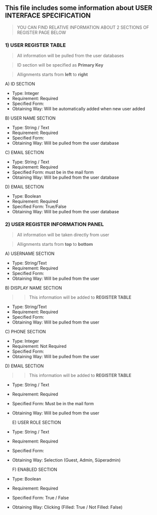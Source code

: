 ## This file includes some information about USER INTERFACE SPECIFICATION 

>YOU CAN FIND RELATIVE INFORMATION ABOUT 2 SECTIONS OF REGISTER PAGE BELOW 



### **1) USER REGISTER TABLE**

>All information will be pulled from the user databases

>ID section will be specified as **Primary Key**

>Allignments starts from **left** to **right**



  A) ID SECTION
  
  - Type: Integer
  - Requirement: Required
  - Specified Form: 
  - Obtaining Way: Will be automatically added when new user added
  
  
   B) USER NAME SECTION
  
  - Type: String / Text
  - Requirement: Required
  - Specified Form: 
  - Obtaining Way: Will be pulled from the user database


   C) EMAIL SECTION
  
  - Type: String / Text
  - Requirement: Required
  - Specified Form: must be in the mail form
  - Obtaining Way: Will be pulled from the user database


   D) EMAIL SECTION
  
  - Type: Boolean
  - Requirement: Required
  - Specified Form: True/False
  - Obtaining Way: Will be pulled from the user database







### **2) USER REGISTER INFORMATION PANEL**

>All information will be taken directly from user

>Allignments starts from **top** to **bottom**



  A) USERNAME SECTION
  
  - Type: String/Text
  - Requirement: Required
  - Specified Form:  
  - Obtaining Way: Will be pulled from the user


  B) DISPLAY NAME SECTION
  
  >> This information will be added to **REGISTER TABLE**
  
  - Type: String/Text
  - Requirement: Required
  - Specified Form: 
  - Obtaining Way: Will be pulled from the user

  
   C) PHONE SECTION
  
  - Type: Integer
  - Requirement: Not Required
  - Specified Form:  
  - Obtaining Way: Will be pulled from the user


   D) EMAIL SECTION
  
  >> This information will be added to **REGISTER TABLE**
  
  - Type: String / Text
  - Requirement: Required
  - Specified Form: Must be in the mail form 
  - Obtaining Way: Will be pulled from the user


    E) USER ROLE SECTION
  
  - Type: String / Text
  - Requirement: Required
  - Specified Form: 
  - Obtaining Way: Selection (Guest, Admin, Süperadmin) 

    F) ENABLED SECTION
  
  - Type: Boolean
  - Requirement: Required
  - Specified Form: True / False
  - Obtaining Way: Clicking (Filled: True / Not Filled: False) 
   



